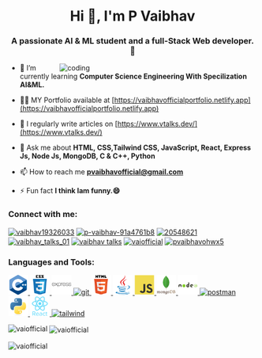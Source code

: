 
<h1 align="center">Hi 👋, I'm P Vaibhav</h1>
<h3 align="center">A passionate AI & ML student and a full-Stack Web developer. 🚀</h3>

<img align= "right" alt= "coding" width = "400" src = "https://i.pinimg.com/originals/54/e3/7d/54e37d8074ebcde1d96c77d7b2a7f310.gif">

- 🌱 I’m currently learning **Computer Science Engineering With Specilization AI&ML.**

- 👨‍💻 MY Portfolio available at [https://vaibhavofficialportfolio.netlify.app](https://vaibhavofficialportfolio.netlify.app)

- 📝 I regularly write articles on [https://www.vtalks.dev/](https://www.vtalks.dev/)

- 💬 Ask me about **HTML, CSS,Tailwind CSS, JavaScript, React, Express Js, Node Js, MongoDB, C & C++, Python**

- 📫 How to reach me **pvaibhavofficial@gmail.com**

- ⚡ Fun fact **I think Iam funny.😄**

<h3 align="left">Connect with me:</h3>
<p align="left">
<a href="https://twitter.com/vaibhav19326033" target="blank"><img align="center" src="https://raw.githubusercontent.com/rahuldkjain/github-profile-readme-generator/master/src/images/icons/Social/twitter.svg" alt="vaibhav19326033" height="30" width="40" /></a>
<a href="https://linkedin.com/in/p-vaibhav-91a4761b8" target="blank"><img align="center" src="https://raw.githubusercontent.com/rahuldkjain/github-profile-readme-generator/master/src/images/icons/Social/linked-in-alt.svg" alt="p-vaibhav-91a4761b8" height="30" width="40" /></a>
<a href="https://stackoverflow.com/users/20548621" target="blank"><img align="center" src="https://raw.githubusercontent.com/rahuldkjain/github-profile-readme-generator/master/src/images/icons/Social/stack-overflow.svg" alt="20548621" height="30" width="40" /></a>
<a href="https://instagram.com/vaibhav_talks_01" target="blank"><img align="center" src="https://raw.githubusercontent.com/rahuldkjain/github-profile-readme-generator/master/src/images/icons/Social/instagram.svg" alt="vaibhav_talks_01" height="30" width="40" /></a>
<a href="https://www.youtube.com/c/vaibhav talks" target="blank"><img align="center" src="https://raw.githubusercontent.com/rahuldkjain/github-profile-readme-generator/master/src/images/icons/Social/youtube.svg" alt="vaibhav talks" height="30" width="40" /></a>
<a href="https://www.leetcode.com/vaiofficial" target="blank"><img align="center" src="https://raw.githubusercontent.com/rahuldkjain/github-profile-readme-generator/master/src/images/icons/Social/leet-code.svg" alt="vaiofficial" height="30" width="40" /></a>
<a href="https://auth.geeksforgeeks.org/user/pvaibhavohwx5" target="blank"><img align="center" src="https://raw.githubusercontent.com/rahuldkjain/github-profile-readme-generator/master/src/images/icons/Social/geeks-for-geeks.svg" alt="pvaibhavohwx5" height="30" width="40" /></a>
</p>

<h3 align="left">Languages and Tools:</h3>
<p align="left"> <a href="https://www.w3schools.com/cpp/" target="_blank" rel="noreferrer"> <img src="https://raw.githubusercontent.com/devicons/devicon/master/icons/cplusplus/cplusplus-original.svg" alt="cplusplus" width="40" height="40"/> </a> <a href="https://www.w3schools.com/css/" target="_blank" rel="noreferrer"> <img src="https://raw.githubusercontent.com/devicons/devicon/master/icons/css3/css3-original-wordmark.svg" alt="css3" width="40" height="40"/> </a> <a href="https://expressjs.com" target="_blank" rel="noreferrer"> <img src="https://raw.githubusercontent.com/devicons/devicon/master/icons/express/express-original-wordmark.svg" alt="express" width="40" height="40"/> </a> <a href="https://git-scm.com/" target="_blank" rel="noreferrer"> <img src="https://www.vectorlogo.zone/logos/git-scm/git-scm-icon.svg" alt="git" width="40" height="40"/> </a> <a href="https://www.w3.org/html/" target="_blank" rel="noreferrer"> <img src="https://raw.githubusercontent.com/devicons/devicon/master/icons/html5/html5-original-wordmark.svg" alt="html5" width="40" height="40"/> </a> <a href="https://www.java.com" target="_blank" rel="noreferrer"> <img src="https://raw.githubusercontent.com/devicons/devicon/master/icons/java/java-original.svg" alt="java" width="40" height="40"/> </a> <a href="https://developer.mozilla.org/en-US/docs/Web/JavaScript" target="_blank" rel="noreferrer"> <img src="https://raw.githubusercontent.com/devicons/devicon/master/icons/javascript/javascript-original.svg" alt="javascript" width="40" height="40"/> </a> <a href="https://www.mongodb.com/" target="_blank" rel="noreferrer"> <img src="https://raw.githubusercontent.com/devicons/devicon/master/icons/mongodb/mongodb-original-wordmark.svg" alt="mongodb" width="40" height="40"/> </a> <a href="https://nodejs.org" target="_blank" rel="noreferrer"> <img src="https://raw.githubusercontent.com/devicons/devicon/master/icons/nodejs/nodejs-original-wordmark.svg" alt="nodejs" width="40" height="40"/> </a> <a href="https://postman.com" target="_blank" rel="noreferrer"> <img src="https://www.vectorlogo.zone/logos/getpostman/getpostman-icon.svg" alt="postman" width="40" height="40"/> </a> <a href="https://www.python.org" target="_blank" rel="noreferrer"> <img src="https://raw.githubusercontent.com/devicons/devicon/master/icons/python/python-original.svg" alt="python" width="40" height="40"/> </a> <a href="https://reactjs.org/" target="_blank" rel="noreferrer"> <img src="https://raw.githubusercontent.com/devicons/devicon/master/icons/react/react-original-wordmark.svg" alt="react" width="40" height="40"/> </a> <a href="https://tailwindcss.com/" target="_blank" rel="noreferrer"> <img src="https://www.vectorlogo.zone/logos/tailwindcss/tailwindcss-icon.svg" alt="tailwind" width="40" height="40"/> </a> </p>

<p><img align="left" src="https://github-readme-stats.vercel.app/api/top-langs?username=vaiofficial&show_icons=true&locale=en&layout=compact" alt="vaiofficial" /></p>

<p>&nbsp;<img align="center" src="https://github-readme-stats.vercel.app/api?username=vaiofficial&show_icons=true&locale=en" alt="vaiofficial" /></p>

<p><img align="center" src="https://github-readme-streak-stats.herokuapp.com/?user=vaiofficial&" alt="vaiofficial" /></p>
